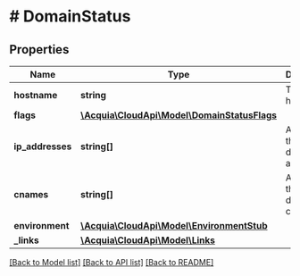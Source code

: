 # # DomainStatus

## Properties

Name | Type | Description | Notes
------------ | ------------- | ------------- | -------------
**hostname** | **string** | The domain hostname. |
**flags** | [**\Acquia\CloudApi\Model\DomainStatusFlags**](DomainStatusFlags.md) |  |
**ip_addresses** | **string[]** | An array of this domain&#39;s IP addresses. |
**cnames** | **string[]** | An array of this domain&#39;s cnames. |
**environment** | [**\Acquia\CloudApi\Model\EnvironmentStub**](EnvironmentStub.md) |  |
**_links** | [**\Acquia\CloudApi\Model\Links**](Links.md) |  |

[[Back to Model list]](../../README.md#models) [[Back to API list]](../../README.md#endpoints) [[Back to README]](../../README.md)
